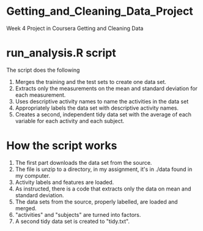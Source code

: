 # Getting_and_Cleaning_Data_Project
Week 4 Project in Coursera Getting and Cleaning Data

# run_analysis.R script
The script does the following

1. Merges the training and the test sets to create one data set.
2. Extracts only the measurements on the mean and standard deviation for each measurement.
3. Uses descriptive activity names to name the activities in the data set
4. Appropriately labels the data set with descriptive activity names.
5. Creates a second, independent tidy data set with the average of each variable for each activity and each subject.

# How the script works

1. The first part downloads the data set from the source.
2. The file is unzip to a directory, in my assignment, it's in ./data found in my computer.
3. Activity labels and features are loaded.
4. As instructed, there is a code that extracts only the data on mean and standard deviation.
5. The data sets from the source, properly labelled, are loaded and merged.
6. "activities" and "subjects" are turned into factors.
7. A second tidy data set is created to "tidy.txt".
